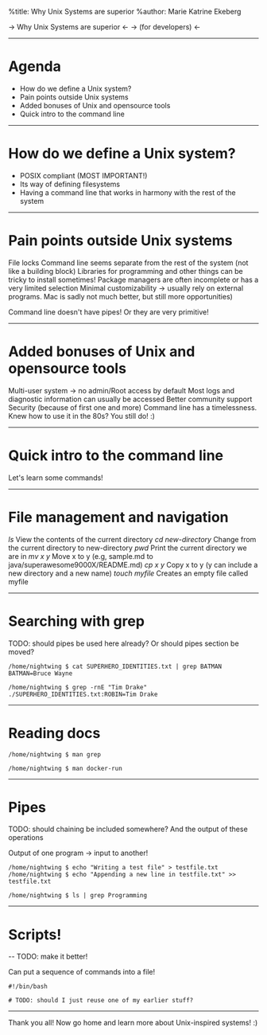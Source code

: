 %title: Why Unix Systems are superior
%author: Marie Katrine Ekeberg

-> Why Unix Systems are superior <-
-> (for developers) <-

--- 

# Agenda

* How do we define a Unix system?
* Pain points outside Unix systems
* Added bonuses of Unix and opensource tools
* Quick intro to the command line


---

# How do we define a Unix system?

* POSIX compliant (MOST IMPORTANT!)
* Its way of defining filesystems
* Having a command line that works in harmony with the rest of the system


---

# Pain points outside Unix systems

File locks
Command line seems separate from the rest of the system (not like a building block)
Libraries for programming and other things can be tricky to install sometimes!
Package managers are often incomplete or has a very limited selection 
Minimal customizability -> usually rely on external programs. Mac is sadly not much better, but still more opportunities) 

Command line doesn't have pipes! Or they are very primitive!

---

# Added bonuses of Unix and opensource tools

Multi-user system -> no admin/Root access by default 
Most logs and diagnostic information can usually be accessed
Better community support
Security (because of first one and more)
Command line has a timelessness. Knew how to use it in the 80s? You still do! :)

---

# Quick intro to the command line

Let's learn some commands!

---

# File management and navigation

*ls*                       View the contents of the current directory
*cd new-directory*         Change from the current directory to new-directory
*pwd*                      Print the current directory we are in
*mv x y*                   Move x to y (e.g, sample.md to java/superawesome9000X/README.md)
*cp x y*                   Copy x to y (y can include a new directory and a new name)
*touch myfile*             Creates an empty file called myfile

---

# Searching with grep
TODO: should pipes be used here already? Or should pipes section be moved?

    /home/nightwing $ cat SUPERHERO_IDENTITIES.txt | grep BATMAN
    BATMAN=Bruce Wayne 
	
	/home/nightwing $ grep -rnE "Tim Drake" 
	./SUPERHERO_IDENTITIES.txt:ROBIN=Tim Drake

--- 

# Reading docs

    /home/nightwing $ man grep
	
	/home/nightwing $ man docker-run

---

# Pipes
TODO: should chaining be included somewhere? And the output of these operations

Output of one program -> input to another!

    /home/nightwing $ echo "Writing a test file" > testfile.txt
	/home/nightwing $ echo "Appending a new line in testfile.txt" >> testfile.txt
	
	/home/nightwing $ ls | grep Programming

---

# Scripts!

-- TODO: make it better!

Can put a sequence of commands into a file!

    #!/bin/bash
	
	# TODO: should I just reuse one of my earlier stuff?


---

Thank you all! Now go home and learn more about Unix-inspired systems! :)
